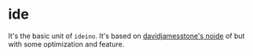 ide
===

It's the basic unit of `ideino`. It's based on [davidjamesstone's noide](http://github.com/davidjamesstone/noide) of but with some optimization and feature.
